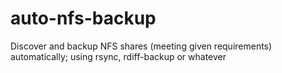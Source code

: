 auto-nfs-backup
===============

Discover and backup NFS shares (meeting given requirements) automatically; using rsync, rdiff-backup or whatever

